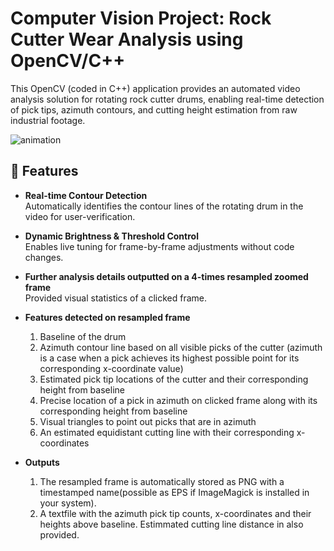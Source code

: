 # Computer Vision Project: Rock Cutter Wear Analysis using OpenCV/C++ 

This OpenCV (coded in C++) application provides an automated video analysis solution for rotating rock cutter drums, enabling real-time detection of pick tips, azimuth contours, and cutting height estimation from raw industrial footage.

![animation](https://github.com/user-attachments/assets/d2343e3e-5cf7-4714-b3f8-1afc8c7af6ce)

## 🚀 Features

- **Real-time Contour Detection**  
  Automatically identifies the contour lines of the rotating drum in the video for user-verification.

- **Dynamic Brightness & Threshold Control**  
  Enables live tuning for frame-by-frame adjustments without code changes.

- **Further analysis details outputted on a 4-times resampled zoomed frame**  
  Provided visual statistics of a clicked frame.
  
- **Features detected on resampled frame**  
  1. Baseline of the drum
  2. Azimuth contour line based on all visible picks of the cutter (azimuth is a case when a pick achieves its highest possible point for its corresponding x-coordinate value)
  3. Estimated pick tip locations of the cutter and their corresponding height from baseline
  4. Precise location of a pick in azimuth on clicked frame along with its corresponding height from baseline
  5. Visual triangles to point out picks that are in azimuth
  6. An estimated equidistant cutting line with their corresponding x-coordinates

- **Outputs**  
  1. The resampled frame is automatically stored as PNG with a timestamped name(possible as EPS if ImageMagick is installed in your system).
  2. A textfile with the azimuth pick tip counts, x-coordinates and their heights above baseline. Estimmated cutting line distance in also provided.
